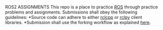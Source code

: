 
ROS2 ASSIGNMENTS
This repo is a place to practice [ROS](https://docs.ros.org/en/humble/index.html) through practice problems and assignments.
Submissions shall obey the following guidelines:
*Source code can adhere to either [rclcpp](https://github.com/ros2/rclcpp) or [rclpy](https://github.com/ros2/rclpy) client libraries. 
*Submission shall use the forking workflow as explained [here](https://gist.github.com/Chaser324/ce0505fbed06b947d962).


